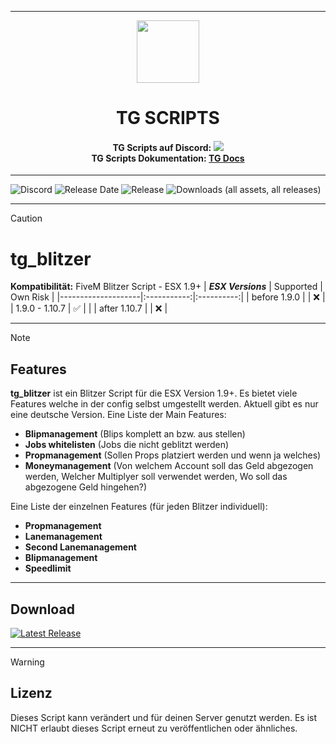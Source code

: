 <p align="center">
    <hr>
        <p align="center">
            <img src="https://avatars.githubusercontent.com/u/180347510?s=200&v=4" width="100" height="100"></img>
        </p>
    <h1 align="center">
    TG SCRIPTS
    </h1>
    <h4 align="center">
    <b>TG Scripts auf Discord: </b><a href="https://discord.gg/X2zxGxY6XY"><img src="https://discordapp.com/api/guilds/1101900001392721931/widget.png?style=shield"></img></a>
    <br/>
    <b>TG Scripts Dokumentation: </b><a href="https://tg-scripts.gitbook.io/tg-docs">TG Docs</a>
    </h4>
    <hr>
</p>

![Discord](https://img.shields.io/discord/1101900001392721931?label=Discord%20Server) 
![Release Date](https://img.shields.io/github/release-date/TGScripts/tg_blitzer?label=Last%20Release%20Date) 
![Release](https://img.shields.io/github/v/release/TGScripts/tg_blitzer?label=Last%20Release%20(Download%20below)) 
![Downloads (all assets, all releases)](https://img.shields.io/github/downloads/TGScripts/tg_blitzer/total?label=Downloads)

---
> [!CAUTION]
> # tg_blitzer
> **Kompatibilität:** FiveM Blitzer Script - ESX 1.9+
> | **_ESX Versions_** | Supported | Own Risk |
> |--------------------|:-----------:|:----------:|
> | before 1.9.0       |           |     ❌    |
> | 1.9.0 - 1.10.7     |     ✅   |            |
> | after 1.10.7       |           |     ❌    |

<hr>

> [!NOTE]
> ## Features
> **tg_blitzer** ist ein Blitzer Script für die ESX Version 1.9+. Es bietet viele Features welche in der config selbst umgestellt werden. Aktuell gibt es nur eine deutsche Version.
> Eine Liste der Main Features:
> - **Blipmanagement** (Blips komplett an bzw. aus stellen)
> - **Jobs whitelisten** (Jobs die nicht geblitzt werden)
> - **Propmanagement** (Sollen Props platziert werden und wenn ja welches)
> - **Moneymanagement** (Von welchem Account soll das Geld abgezogen werden, Welcher Multiplyer soll verwendet werden, Wo soll das abgezogene Geld hingehen?)
> 
> Eine Liste der einzelnen Features (für jeden Blitzer individuell):
> - **Propmanagement**
> - **Lanemanagement**
> - **Second Lanemanagement**
> - **Blipmanagement**
> - **Speedlimit**

<hr>

## Download
[![Latest Release](https://img.shields.io/github/v/release/LetsTiger/tg_blitzer?label=latest)](https://github.com/LetsTiger/tg_blitzer/releases/latest)

<hr>

> [!WARNING]
> ## Lizenz
> Dieses Script kann verändert und für deinen Server genutzt werden. Es ist NICHT erlaubt dieses Script erneut zu veröffentlichen oder ähnliches.
